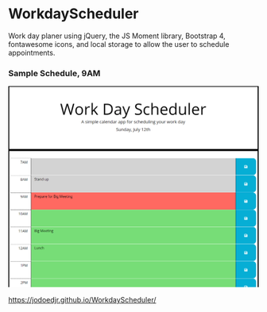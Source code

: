 # WorkdayScheduler
Work day planer using jQuery, the JS Moment library, Bootstrap 4, fontawesome icons, and local storage to allow the user to schedule appointments.


### Sample Schedule, 9AM
![Sample Schedule for July 12th 9AM](Assets/sampleSchedule.png)


https://jodoedjr.github.io/WorkdayScheduler/